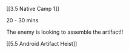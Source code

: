 [[3.5 Native Camp 1]]

20 - 30 mins 

The enemy is looking to assemble the artifact!!

[[5.5 Android Artifact Heist]]